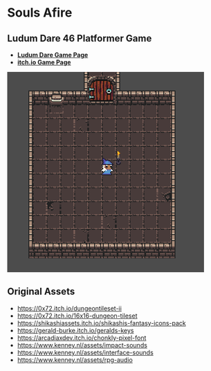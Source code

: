 # Souls Afire

## Ludum Dare 46 Platformer Game

 - **[Ludum Dare Game Page](https://ldjam.com/events/ludum-dare/46/$186947/)**
 - **[itch.io Game Page](https://clynamen.itch.io/souls-afire)**

![](banner.png)

## Original Assets

 - https://0x72.itch.io/dungeontileset-ii
 - https://0x72.itch.io/16x16-dungeon-tileset
 - https://shikashiassets.itch.io/shikashis-fantasy-icons-pack
 - https://gerald-burke.itch.io/geralds-keys
 - https://arcadiaxdev.itch.io/chonkly-pixel-font
 - https://www.kenney.nl/assets/impact-sounds
 - https://www.kenney.nl/assets/interface-sounds 
 - https://www.kenney.nl/assets/rpg-audio

